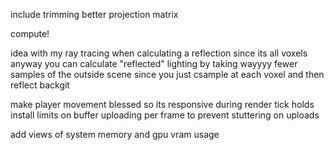 include trimming
better projection matrix

compute!


idea with my ray tracing
when calculating a reflection since its all voxels anyway you can calculate "reflected" lighting by taking wayyyy fewer samples of the outside scene since you just csample at each voxel and then reflect backgit 

make player movement blessed so its responsive during render tick holds
install limits on buffer uploading per frame to prevent stuttering on uploads

add views of system memory and gpu vram usage